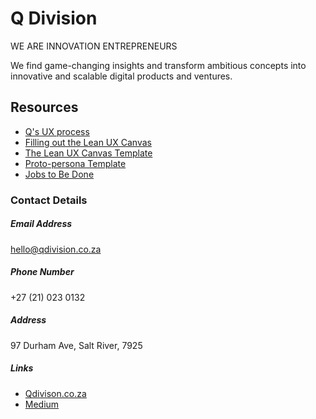 # Q Division

WE ARE INNOVATION ENTREPRENEURS

We find game-changing insights and transform ambitious concepts into innovative and scalable digital products and ventures.

## Resources
- [Q's UX process](https://github.com/ajbee7/Q-division/blob/master/UX%20Process.md)
- [Filling out the Lean UX Canvas](https://github.com/ajbee7/Q-Division/blob/master/Lean%20UX%20Canvas%20Details.md)
- [The Lean UX Canvas Template](https://github.com/ajbee7/Q-Division/blob/master/LeanUXCanvas.png)
- [Proto-persona Template](https://github.com/ajbee7/Q-Division/blob/master/Proto-Persona.png)
- [Jobs to Be Done](https://github.com/We-are-Q-Division/UX-Process/blob/master/Jobs%20to%20Be%20Done.md)

### Contact Details

##### Email Address

hello@qdivision.co.za

##### Phone Number

+27 (21) 023 0132

##### Address

97 Durham Ave, Salt River, 7925

##### Links

- [Qdivison.co.za](http://qdivision.co.za/)
- [Medium](https://medium.com/qdivision)
